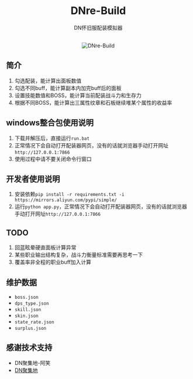 <div align="center">
<h1>DNre-Build</h1>
DN怀旧服配装模拟器<br><br>

![DNre-Build](https://github.com/aaron-lii/DNre-Build/raw/main/data/logo2.ico)
</div>

## 简介
1. 勾选配装，能计算出面板数值
2. 勾选不同buff，能计算副本内加完buff后的面板
3. 设置技能数值和BOSS，能计算当前配装战斗力和生存力
4. 根据不同BOSS，能计算出三属性纹章和石板继续堆某个属性的收益率


## windows整合包使用说明
1. 下载并解压后，直接运行`run.bat`
2. 正常情况下会自动打开配装器网页，没有的话就浏览器手动打开网址`http://127.0.0.1:7866`
3. 使用过程中请不要关闭命令行窗口

## 开发者使用说明
1. 安装依赖`pip install -r requirements.txt -i https://mirrors.aliyun.com/pypi/simple/`
2. 运行`python app.py`，正常情况下会自动打开配装器网页，没有的话就浏览器手动打开网址`http://127.0.0.1:7866`

## TODO
1. 回蓝眩晕硬直面板计算异常
2. 某些职业输出结构复杂，战斗力衡量标准需要再思考一下
3. 覆盖率非全程的职业buff加入计算

## 维护数据
+ `boss.json`
+ `dps_type.json`
+ `skill.json`
+ `skin.json`
+ `state_rate.json`
+ `surplus.json`

## 感谢技术支持
+ DN聚集地-阿笑
+ [DN聚集地](https://dngamer.site/)